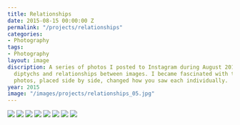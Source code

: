 ```yaml
---
title: Relationships
date: 2015-08-15 00:00:00 Z
permalink: "/projects/relationships"
categories:
- Photography
tags:
- Photography
layout: image
discription: A series of photos I posted to Instagram during August 2015 to exploring
  diptychs and relationships between images. I became fascinated with the way two
  photos, placed side by side, changed how you saw each individually.
year: 2015
image: "/images/projects/relationships_05.jpg"
---
```


<img src="/images/projects/relationships_01.jpg">
<img src="/images/projects/relationships_02.jpg">
<img src="/images/projects/relationships_03.jpg">
<img src="/images/projects/relationships_04.jpg">
<img src="/images/projects/relationships_05.jpg">
<img src="/images/projects/relationships_06.jpg">
<img src="/images/projects/relationships_07.jpg">
<img src="/images/projects/relationships_08.jpg">

